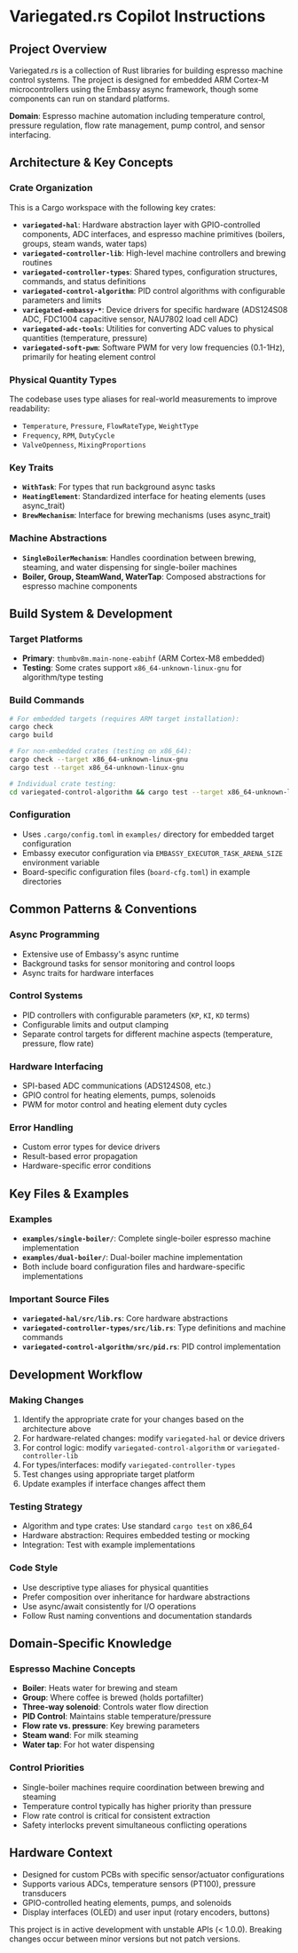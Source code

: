# Variegated.rs Copilot Instructions

## Project Overview

Variegated.rs is a collection of Rust libraries for building espresso machine control systems. The project is designed for embedded ARM Cortex-M microcontrollers using the Embassy async framework, though some components can run on standard platforms.

**Domain**: Espresso machine automation including temperature control, pressure regulation, flow rate management, pump control, and sensor interfacing.

## Architecture & Key Concepts

### Crate Organization
This is a Cargo workspace with the following key crates:

- **`variegated-hal`**: Hardware abstraction layer with GPIO-controlled components, ADC interfaces, and espresso machine primitives (boilers, groups, steam wands, water taps)
- **`variegated-controller-lib`**: High-level machine controllers and brewing routines
- **`variegated-controller-types`**: Shared types, configuration structures, commands, and status definitions
- **`variegated-control-algorithm`**: PID control algorithms with configurable parameters and limits
- **`variegated-embassy-*`**: Device drivers for specific hardware (ADS124S08 ADC, FDC1004 capacitive sensor, NAU7802 load cell ADC)
- **`variegated-adc-tools`**: Utilities for converting ADC values to physical quantities (temperature, pressure)
- **`variegated-soft-pwm`**: Software PWM for very low frequencies (0.1-1Hz), primarily for heating element control

### Physical Quantity Types
The codebase uses type aliases for real-world measurements to improve readability:
- `Temperature`, `Pressure`, `FlowRateType`, `WeightType`
- `Frequency`, `RPM`, `DutyCycle`
- `ValveOpenness`, `MixingProportions`

### Key Traits
- **`WithTask`**: For types that run background async tasks
- **`HeatingElement`**: Standardized interface for heating elements (uses async_trait)
- **`BrewMechanism`**: Interface for brewing mechanisms (uses async_trait)

### Machine Abstractions
- **`SingleBoilerMechanism`**: Handles coordination between brewing, steaming, and water dispensing for single-boiler machines
- **Boiler, Group, SteamWand, WaterTap**: Composed abstractions for espresso machine components

## Build System & Development

### Target Platforms
- **Primary**: `thumbv8m.main-none-eabihf` (ARM Cortex-M8 embedded)
- **Testing**: Some crates support `x86_64-unknown-linux-gnu` for algorithm/type testing

### Build Commands
```bash
# For embedded targets (requires ARM target installation):
cargo check
cargo build

# For non-embedded crates (testing on x86_64):
cargo check --target x86_64-unknown-linux-gnu
cargo test --target x86_64-unknown-linux-gnu

# Individual crate testing:
cd variegated-control-algorithm && cargo test --target x86_64-unknown-linux-gnu
```

### Configuration
- Uses `.cargo/config.toml` in `examples/` directory for embedded target configuration
- Embassy executor configuration via `EMBASSY_EXECUTOR_TASK_ARENA_SIZE` environment variable
- Board-specific configuration files (`board-cfg.toml`) in example directories

## Common Patterns & Conventions

### Async Programming
- Extensive use of Embassy's async runtime
- Background tasks for sensor monitoring and control loops
- Async traits for hardware interfaces

### Control Systems
- PID controllers with configurable parameters (`KP`, `KI`, `KD` terms)
- Configurable limits and output clamping
- Separate control targets for different machine aspects (temperature, pressure, flow rate)

### Hardware Interfacing
- SPI-based ADC communications (ADS124S08, etc.)
- GPIO control for heating elements, pumps, solenoids
- PWM for motor control and heating element duty cycles

### Error Handling
- Custom error types for device drivers
- Result-based error propagation
- Hardware-specific error conditions

## Key Files & Examples

### Examples
- **`examples/single-boiler/`**: Complete single-boiler espresso machine implementation
- **`examples/dual-boiler/`**: Dual-boiler machine implementation
- Both include board configuration files and hardware-specific implementations

### Important Source Files
- **`variegated-hal/src/lib.rs`**: Core hardware abstractions
- **`variegated-controller-types/src/lib.rs`**: Type definitions and machine commands
- **`variegated-control-algorithm/src/pid.rs`**: PID control implementation

## Development Workflow

### Making Changes
1. Identify the appropriate crate for your changes based on the architecture above
2. For hardware-related changes: modify `variegated-hal` or device drivers
3. For control logic: modify `variegated-control-algorithm` or `variegated-controller-lib`
4. For types/interfaces: modify `variegated-controller-types`
5. Test changes using appropriate target platform
6. Update examples if interface changes affect them

### Testing Strategy
- Algorithm and type crates: Use standard `cargo test` on x86_64
- Hardware abstraction: Requires embedded testing or mocking
- Integration: Test with example implementations

### Code Style
- Use descriptive type aliases for physical quantities
- Prefer composition over inheritance for hardware abstractions
- Use async/await consistently for I/O operations
- Follow Rust naming conventions and documentation standards

## Domain-Specific Knowledge

### Espresso Machine Concepts
- **Boiler**: Heats water for brewing and steam
- **Group**: Where coffee is brewed (holds portafilter)
- **Three-way solenoid**: Controls water flow direction
- **PID Control**: Maintains stable temperature/pressure
- **Flow rate vs. pressure**: Key brewing parameters
- **Steam wand**: For milk steaming
- **Water tap**: For hot water dispensing

### Control Priorities
- Single-boiler machines require coordination between brewing and steaming
- Temperature control typically has higher priority than pressure
- Flow rate control is critical for consistent extraction
- Safety interlocks prevent simultaneous conflicting operations

## Hardware Context
- Designed for custom PCBs with specific sensor/actuator configurations
- Supports various ADCs, temperature sensors (PT100), pressure transducers
- GPIO-controlled heating elements, pumps, and solenoids
- Display interfaces (OLED) and user input (rotary encoders, buttons)

This project is in active development with unstable APIs (< 1.0.0). Breaking changes occur between minor versions but not patch versions.